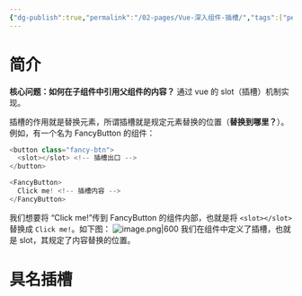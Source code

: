 ```yaml
---
{"dg-publish":true,"permalink":"/02-pages/Vue-深入组件-插槽/","tags":["personal/blog","program/frontend/vue"]}
---
```


# 简介
**核心问题：如何在子组件中引用父组件的内容？** 通过 vue 的 slot（插槽）机制实现。

插槽的作用就是替换元素，所谓插槽就是规定元素替换的位置（**替换到哪里？**）。例如，有一个名为 FancyButton 的组件：

```js
<button class="fancy-btn">
  <slot></slot> <!-- 插槽出口 -->
</button>
```

```js
<FancyButton>
  Click me! <!-- 插槽内容 -->
</FancyButton>
```
我们想要将 “Click me!”传到 FancyButton 的组件内部，也就是将 `<slot></slot>` 替换成 `Click me!`。如下图：
![image.png|600](https://yelanyanyu-img-bed.oss-cn-hangzhou.aliyuncs.com/img/blog/2024/02/20240204224012.png)
我们在组件中定义了插槽，也就是 slot，其规定了内容替换的位置。

# 具名插槽

